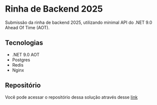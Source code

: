 # Rinha de Backend 2025

Submissão da rinha de backend 2025, utilizando minimal API do .NET 9.0 Ahead Of Time (AOT).

## Tecnologias

- .NET 9.0 AOT
- Postgres
- Redis
- Nginx

## Repositório

Você pode acessar o repositório dessa solução através desse [link](https://github.com/Teuso99/rinha-backend-25)
